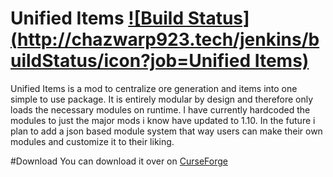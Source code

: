 # Unified Items  [![Build Status](http://chazwarp923.tech/jenkins/buildStatus/icon?job=Unified Items)](http://chazwarp923.tech/jenkins/job/Unified%20Items/)
Unified Items is a mod to centralize ore generation and items into one simple to use package.
It is entirely modular by design and therefore only loads the necessary modules on runtime.
I have currently hardcoded the modules to just the major mods i know have updated to 1.10.
In the future i plan to add a json based module system that way users can make their own modules and customize it to their liking.

#Download
You can download it over on [CurseForge](http://minecraft.curseforge.com/projects/unified-items)
